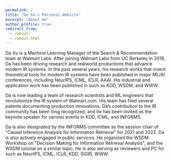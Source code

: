 ```yaml
---
permalink: /
title: "Da Xu's Personal Website"
excerpt: "About me"
author_profile: true
redirect_from:
  - /about/
  - /about.html
---
```



Da Xu is a Machine Learning Manager of the Search & Recommendation team at Walmart Labs. After joining Walmart Labs from UC Berkeley in 2018, Da has been driving research and realworld productions that advance modern IR systems. In the past several years, his research works that invent theoretical tools for modern IR systems have been published in major ML/AI conferences, including NeurIPS, ICML, ICLR, AAAI. His industrial and application work has been published in such as KDD, WSDM, and WWW.

Da is now leading a team of research scientists and ML engineers that revolutionize the IR system of Walmart.com. His team has filed several patents documenting production innovations. Da’s contribution to the IR community has been long recognized, and he has been invited as the keynote speaker for various events in KDD, ICML, and INFORMS.

Da is also designated by the INFORMS committee as the session chair of "Causal Inference Analysis for Information Retrieval" for 2021 and 2022. Da is also actively engaged in public services. He organized the WSDM Workshop on "Decision Making for Information Retrieval Analysis", and the WSDM tutorial on a similar topic. He is also serving as reviewers and PC for such as NeurIPS, ICML, ICLR, KDD, SIGIR, WWW.

